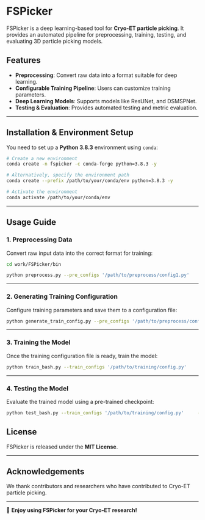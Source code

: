 # FSPicker

FSPicker is a deep learning-based tool for **Cryo-ET particle picking**. It provides an automated pipeline for preprocessing, training, testing, and evaluating 3D particle picking models.

## **Features**

- **Preprocessing**: Convert raw data into a format suitable for deep learning.
- **Configurable Training Pipeline**: Users can customize training parameters.
- **Deep Learning Models**: Supports models like ResUNet, and DSMSPNet.
- **Testing & Evaluation**: Provides automated testing and metric evaluation.

---

## **Installation & Environment Setup**

You need to set up a **Python 3.8.3** environment using `conda`:

```bash
# Create a new environment
conda create -n fspicker -c conda-forge python=3.8.3 -y

# Alternatively, specify the environment path
conda create --prefix /path/to/your/conda/env python=3.8.3 -y

# Activate the environment
conda activate /path/to/your/conda/env
```

---

## **Usage Guide**

### **1. Preprocessing Data**

Convert raw input data into the correct format for training:

```bash
cd work/FSPicker/bin

python preprocess.py --pre_configs '/path/to/preprocess/config1.py'

```

---

### **2. Generating Training Configuration**

Configure training parameters and save them to a configuration file:

```bash
python generate_train_config.py --pre_configs '/path/to/preprocess/config1.py'     --dset_name 'SHREC_2021_train'     --cfg_save_path '/path/to/save/configs/'     --train_set_ids '0-7'     --val_set_ids '8'     --batch_size 8     --block_size 72     --pad_size 12     --learning_rate 0.001     --max_epoch 100     --threshold 0.5     --gpu_id 0
```

---

### **3. Training the Model**

Once the training configuration file is ready, train the model:

```bash
python train_bash.py --train_configs '/path/to/training/config.py'
```

---

### **4. Testing the Model**

Evaluate the trained model using a pre-trained checkpoint:

```bash
python test_bash.py --train_configs '/path/to/training/config.py'     --checkpoints '/path/to/checkpoints/model_epoch_3.ckpt'
```

## **License**

FSPicker is released under the **MIT License**.

---

## **Acknowledgements**

We thank contributors and researchers who have contributed to Cryo-ET particle picking.

---

🚀 **Enjoy using FSPicker for your Cryo-ET research!**
